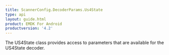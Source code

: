```yaml
---
title: ScannerConfig.DecoderParams.Us4State
type: api
layout: guide.html
product: EMDK For Android
productversion: '4.2'
---
```



The US4State class provides access to parameters that are available
 for the US4State decoder.

